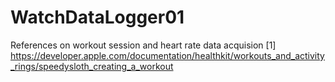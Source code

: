 #  WatchDataLogger01

References on workout session and heart rate data acquision
[1] https://developer.apple.com/documentation/healthkit/workouts_and_activity_rings/speedysloth_creating_a_workout
